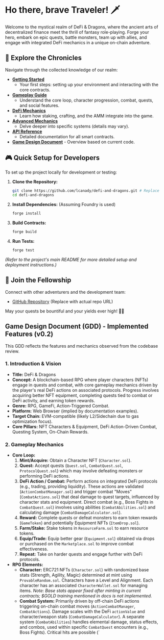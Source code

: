 # Ho there, brave Traveler! 🗡️

Welcome to the mystical realm of DeFi & Dragons, where the ancient arts of decentralized finance meet the thrill of fantasy role-playing. Forge your hero, embark on epic quests, battle monsters, team up with allies, and engage with integrated DeFi mechanics in a unique on-chain adventure.

## 📜 Explore the Chronicles

Navigate through the collected knowledge of our realm:

- **[Getting Started](./getting-started/index.md)**
  - Your first steps: setting up your environment and interacting with the core contracts.
- **[Gameplay Guide](./gameplay/index.md)**
  - Understand the core loop, character progression, combat, quests, and social features.
- **[DeFi Mechanics](./defi/index.md)**
  - Learn how staking, crafting, and the AMM integrate into the game.
- **[Advanced Mechanics](./advanced-mechanics/index.md)**
  - Delve deeper into specific systems (details may vary).
- **[API Reference](./api-reference/index.md)**
  - Detailed documentation for all smart contracts.
- **[Game Design Document](#game-design-document-gdd---implemented-features-v02)** - Overview based on current code.

## 🎮 Quick Setup for Developers

To set up the project locally for development or testing:

1.  **Clone the Repository:**
    ```bash
    git clone https://github.com/lcanady/defi-and-dragons.git # Replace with actual repo URL
    cd defi-and-dragons
    ```
2.  **Install Dependencies:** (Assuming Foundry is used)
    ```bash
    forge install
    ```
3.  **Build Contracts:**
    ```bash
    forge build
    ```
4.  **Run Tests:**
    ```bash
    forge test
    ```

*(Refer to the project's main README for more detailed setup and deployment instructions.)*

## 🤝 Join the Fellowship

Connect with other adventurers and the development team:

- [GitHub Repository](https://github.com/lcanady/defi-and-dragons) (Replace with actual repo URL)

May your quests be bountiful and your yields ever high! 🐉✨

## Game Design Document (GDD) - Implemented Features (v0.2)

This GDD reflects the features and mechanics observed from the codebase review.

### 1. Introduction & Vision

*   **Title:** DeFi & Dragons
*   **Concept:** A blockchain-based RPG where player characters (NFTs) engage in quests and combat, with core gameplay mechanics driven by the player's real DeFi actions on associated protocols. Progress involves acquiring better NFT equipment, completing quests tied to combat or DeFi activity, and earning token rewards.
*   **Genre:** RPG, GameFi, Action-Triggered Combat.
*   **Platform:** Web Browser (implied by documentation examples).
*   **Target Chain:** EVM-compatible (likely L2/Sidechain due to gas optimization focus).
*   **Core Pillars:** NFT Characters & Equipment, DeFi Action-Driven Combat, Questing System, On-Chain Rewards.

### 2. Gameplay Mechanics

*   **Core Loop:**
    1.  **Mint/Acquire:** Obtain a Character NFT (`Character.sol`).
    2.  **Quest:** Accept quests (`Quest.sol`, `CombatQuest.sol`, `ProtocolQuest.sol`) which may involve defeating monsters or performing DeFi actions.
    3.  **DeFi Action / Combat:** Perform actions on integrated DeFi protocols (e.g., trading, providing liquidity). These actions are validated (`ActionCombatManager.sol`) and trigger combat "Moves" (`CombatActions.sol`) that deal damage to quest targets, influenced by character stats and equipment. Direct combat (e.g., Boss Fights in `CombatQuest.sol`) involves using abilities (`CombatAbilities.sol`) and calculating damage (`CombatDamageCalculator.sol`).
    4.  **Reward:** Complete quests or defeat monsters to earn token rewards (`GameToken`) and potentially Equipment NFTs (`ItemDrop.sol`).
    5.  **Farm/Stake:** Stake tokens in `ResourceFarm.sol` to earn resource tokens.
    6.  **Equip/Trade:** Equip better gear (`Equipment.sol`) obtained via drops or purchased on the `Marketplace.sol` to improve combat effectiveness.
    7.  **Repeat:** Take on harder quests and engage further with DeFi protocols.
*   **RPG Elements:**
    *   **Character:** ERC721 NFTs (`Character.sol`) with randomized base stats (Strength, Agility, Magic) determined at mint using `ProvableRandom.sol`. Characters have a Level and Alignment. Each character has an associated `CharacterWallet.sol` for managing items. *Note: Base stats appear fixed after minting in current contracts; $GOLD training mentioned in docs is not implemented.*
    *   **Combat System:** Primarily driven by off-chain DeFi actions triggering on-chain combat moves (`ActionCombatManager`, `CombatActions`). Damage scales with the DeFi `actionValue` and character/weapon stats (`CombatDamageCalculator`). A separate system (`CombatAbilities`) handles elemental damage, status effects, and combos, used within specific `CombatQuest` encounters (e.g., Boss Fights). Critical hits are possible (`